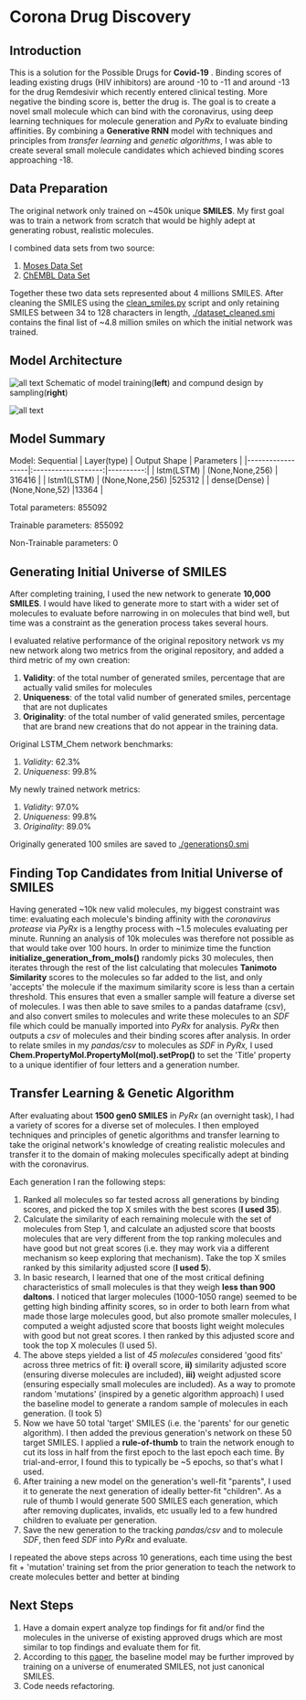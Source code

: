# Corona Drug Discovery


## Introduction
This is a solution for the Possible Drugs for **Covid-19** . Binding scores of leading existing drugs (HIV inhibitors) are around -10 to -11  and around -13 for the drug Remdesivir which recently entered clinical testing. More negative the binding score is, better the drug is. The goal is to create a novel small molecule which can bind with the coronavirus, using deep learning techniques for molecule generation and *PyRx* to evaluate binding affinities. By combining a **Generative RNN** model with techniques and principles from *transfer learning* and *genetic algorithms*, I was able to create several small molecule candidates which achieved binding scores approaching -18.

## Data Preparation

The original network only trained on ~450k unique **SMILES**. My first goal was to train a network from scratch that would be highly adept at generating robust, realistic molecules.

I combined data sets from two source:

 1. [Moses Data Set]([https://github.com/molecularsets/moses](https://github.com/molecularsets/moses))
 2. [ChEMBL Data Set]([https://www.ebi.ac.uk/chembl/](https://www.ebi.ac.uk/chembl/))
 
Together these two data sets represented about 4 millions SMILES. After cleaning the SMILES using the [clean_smiles.py]([https://github.com/Luckygyana/Corona-Drug-Discovery/blob/master/clean_smiles.py](https://github.com/Luckygyana/Corona-Drug-Discovery/blob/master/clean_smiles.py)) script and only retaining SMILES between 34 to 128 characters in length, [./dataset_cleaned.smi]([https://github.com/Luckygyana/Corona-Drug-Discovery/blob/master/dataset_cleaned.smi](https://github.com/Luckygyana/Corona-Drug-Discovery/blob/master/dataset_cleaned.smi)) contains the final list of ~4.8 million smiles on which the initial network was trained.

 
## Model Architecture
![all text](https://onlinelibrary.wiley.com/cms/asset/e8c33e80-1633-4bfc-86da-7078c633b74c/minf201700111-toc-0001-m.jpg)
Schematic of model training(**left**) and compund design by sampling(**right**)




![all text](https://miro.medium.com/max/670/1*oa8X-Rn9AtmO2ZBEg76DTg.jpeg)

## Model Summary 
Model: Sequential
| Layer(type)      | Output Shape     | Parameters    |
|------------------|:-------------------:|----------:|
| lstm(LSTM)       | (None,None,256)   | 316416       |
| lstm1(LSTM)     | (None,None,256) |525312 |
| dense(Dense)    |(None,None,52)  |13364  |

Total parameters: 855092

Trainable parameters: 855092

Non-Trainable parameters: 0

## Generating Initial Universe of SMILES

After completing training, I used the new network to generate **10,000 SMILES**. I would have liked to generate more to start with a wider set of molecules to evaluate before narrowing in on molecules that bind well, but time was a constraint as the generation process takes several hours.

I evaluated relative performance of the original repository network vs my new network along two metrics from the original repository, and added a third metric of my own creation:
  1.  **Validity**: of the total number of generated smiles, percentage that are actually valid smiles for molecules
  2.  **Uniqueness**: of the total valid number of generated smiles, percentage that are not duplicates 
  3.  **Originality**: of the total number of valid generated smiles, percentage that are brand new creations that do not appear in the training data.
 
 Original LSTM_Chem network benchmarks: 
 1. *Validity*: 62.3% 
 2. *Uniqueness*: 99.8% 

My newly trained network metrics: 
1. *Validity*: 97.0% 
2. *Uniqueness*: 99.8% 
3. *Originality*: 89.0% 

Originally generated 100 smiles are saved to [./generations0.smi]([https://github.com/Luckygyana/Corona-Drug-Discovery/blob/master/generations0.smi](https://github.com/Luckygyana/Corona-Drug-Discovery/blob/master/generations0.smi))

## Finding Top Candidates from Initial Universe of SMILES

Having generated ~10k new valid molecules, my biggest constraint was time: evaluating each molecule's binding affinity with the *coronavirus protease* via *PyRx* is a lengthy process with ~1.5 molecules evaluating per minute. Running an analysis of 10k molecules was therefore not possible as that would take over 100 hours. In order to minimize time the function **initialize_generation_from_mols()** randomly picks 30 molecules, then iterates through the rest of the list calculating that molecules **Tanimoto Similarity** scores to the molecules so far added to the list, and only 'accepts' the molecule if the maximum similarity score is less than a certain threshold. This ensures that even a smaller sample will feature a diverse set of molecules. I was then able to save smiles to a pandas dataframe (csv), and also convert smiles to molecules and write these molecules to an *SDF* file which could be manually imported into *PyRx* for analysis. *PyRx* then outputs a *csv* of molecules and their binding scores after analysis. In order to relate smiles in my *pandas/csv* to molecules as *SDF* in *PyRx,* I used **Chem.PropertyMol.PropertyMol(mol).setProp()** to set the 'Title' property to a unique identifier of four letters and a generation number.


## Transfer Learning & Genetic Algorithm

After evaluating about **1500 gen0 SMILES** in *PyRx* (an overnight task), I had a variety of scores for a diverse set of molecules. I then employed techniques and principles of genetic algorithms and transfer learning to take the original network's knowledge of creating realistic molecules and transfer it to the domain of making molecules specifically adept at binding with the coronavirus.

Each generation I ran the following steps:

 1. Ranked all molecules so far tested across all generations by binding scores, and picked the top X smiles with the best scores (**I used 35**).
 2. Calculate the similarity of each remaining molecule with the set of molecules from Step 1, and calculate an adjusted score that boosts molecules that are very different from the top ranking molecules and have good but not great scores (i.e. they may work via a different mechanism so keep exploring that mechanism). Take the top X smiles ranked by this similarity adjusted score (**I used 5**).
 3. In basic research, I learned that one of the most critical defining characteristics of small molecules is that they weigh **less than 900 daltons**. I noticed that larger molecules (1000-1050 range) seemed to be getting high binding affinity scores, so in order to both learn from what made those large molecules good, but also promote smaller molecules, I computed a weight adjusted score that boosts light weight molecules with good but not great scores. I then ranked by this adjusted score and took the top X molecules (I used 5).
 4. The above steps yielded a list of *45 molecules* considered 'good fits' across three metrics of fit: 
	 **i)** overall score, 
	 **ii)** similarity adjusted score (ensuring diverse molecules are included), 
	**iii)** weight adjusted score (ensuring especially small molecules are included).
	 As a way to promote random 'mutations' (inspired by a genetic algorithm approach) I used the baseline model to generate a random sample of molecules in each generation. (I took 5)
  5. Now we have 50 total 'target' SMILES (i.e. the 'parents' for our genetic algorithm). I then added the previous generation's network on these 50 target SMILES. I applied a **rule-of-thumb** to train the network enough to cut its loss in half from the first epoch to the last epoch each time. By trial-and-error, I found this to typically be ~5 epochs, so that's what I used. 
  6. After training a new model on the generation's well-fit "parents", I used it to generate the next generation of ideally better-fit "children". As a rule of thumb I would generate 500 SMILES each generation, which after removing duplicates, invalids, etc usually led to a few hundred children to evaluate per generation.
  7. Save the new generation to the tracking *pandas/csv* and to molecule *SDF*, then feed *SDF* into *PyRx* and evaluate.


I repeated the above steps across 10 generations, each time using the best fit + 'mutation' training set from the prior generation to teach the network to create molecules better and better at binding

## Next Steps

 
1. Have a domain expert analyze top findings for fit and/or find the molecules in the universe of existing approved drugs which are most similar to top findings and evaluate them for fit.
 2. According to this [paper]([https://arxiv.org/pdf/1703.07076.pdf](https://arxiv.org/pdf/1703.07076.pdf)), the baseline model may be further improved by training on a universe of enumerated SMILES, not just canonical SMILES.
  3. Code needs refactoring.

